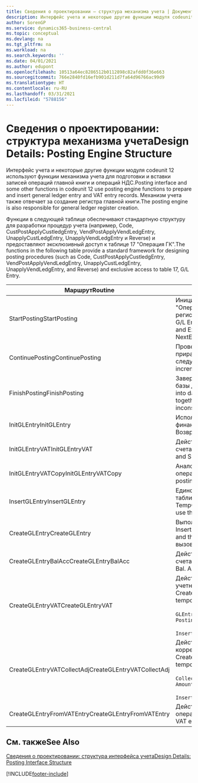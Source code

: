 ```yaml
---
title: Сведения о проектировании — структура механизма учета | Документация Майкрософт
description: Интерфейс учета и некоторые другие функции модуля codeunit 12 используют функции механизма учета для подготовки и вставки записей операций главной книги и операций НДС. Механизм учета также отвечает за создание регистра главной книги.
author: SorenGP
ms.service: dynamics365-business-central
ms.topic: conceptual
ms.devlang: na
ms.tgt_pltfrm: na
ms.workload: na
ms.search.keywords: ''
ms.date: 04/01/2021
ms.author: edupont
ms.openlocfilehash: 10513a64ec8286512b0112898c82afdd0f36e663
ms.sourcegitcommit: 766e2840fd16efb901d211d7fa64d96766ac99d9
ms.translationtype: HT
ms.contentlocale: ru-RU
ms.lasthandoff: 03/31/2021
ms.locfileid: "5788156"
---
```

# <a name="design-details-posting-engine-structure"></a><span data-ttu-id="99248-104">Сведения о проектировании: структура механизма учета</span><span class="sxs-lookup"><span data-stu-id="99248-104">Design Details: Posting Engine Structure</span></span>
<span data-ttu-id="99248-105">Интерфейс учета и некоторые другие функции модуля codeunit 12 используют функции механизма учета для подготовки и вставки записей операций главной книги и операций НДС.</span><span class="sxs-lookup"><span data-stu-id="99248-105">Posting interface and some other functions in codeunit 12 use posting engine functions to prepare and insert general ledger entry and VAT entry records.</span></span> <span data-ttu-id="99248-106">Механизм учета также отвечает за создание регистра главной книги.</span><span class="sxs-lookup"><span data-stu-id="99248-106">The posting engine is also responsible for general ledger register creation.</span></span>  
  
 <span data-ttu-id="99248-107">Функции в следующей таблице обеспечивают стандартную структуру для разработки процедур учета (например, Code, CustPostApplyCustledgEntry, VendPostApplyVendLedgEntry, UnapplyCustLedgEntry, UnapplyVendLedgEntry и Reverse) и предоставляют эксклюзивный доступ к таблице 17 "Операция ГК".</span><span class="sxs-lookup"><span data-stu-id="99248-107">The functions in the following table provide a standard framework for designing posting procedures (such as Code, CustPostApplyCustledgEntry, VendPostApplyVendLedgEntry, UnapplyCustLedgEntry, UnapplyVendLedgEntry, and Reverse) and exclusive access to table 17, G/L Entry.</span></span>  
  
|<span data-ttu-id="99248-108">Маршрут</span><span class="sxs-lookup"><span data-stu-id="99248-108">Routine</span></span>|<span data-ttu-id="99248-109">Описание</span><span class="sxs-lookup"><span data-stu-id="99248-109">Description</span></span>|  
|-------------|---------------------------------------|  
|<span data-ttu-id="99248-110">StartPosting</span><span class="sxs-lookup"><span data-stu-id="99248-110">StartPosting</span></span>|<span data-ttu-id="99248-111">Инициализирует буфер учета TempGLEntryBuf, блокирует таблицы "Операция ГК" и "Операция НДС" и инициализирует учетный период, регистр ГК и валютный курс.</span><span class="sxs-lookup"><span data-stu-id="99248-111">Initializes posting buffer TempGLEntryBuf, locks G/L Entry and VAT Entry tables, and initializes Accounting Period, G/L Register, and Exchange Rate.</span></span> <span data-ttu-id="99248-112">Следует вызывать только один раз; значение NextEntryNo равно 0.</span><span class="sxs-lookup"><span data-stu-id="99248-112">Should be called only once, then NextEntryNo is 0.</span></span>|  
|<span data-ttu-id="99248-113">ContinuePosting</span><span class="sxs-lookup"><span data-stu-id="99248-113">ContinuePosting</span></span>|<span data-ttu-id="99248-114">Проверяет и учитывает нереализованный НДС для предыдущего приращения транзакции NextTransactionNo, а также подготавливает учет следующей строки.</span><span class="sxs-lookup"><span data-stu-id="99248-114">Checks and posts unrealized VAT for previous transaction increment NextTransactionNo and prepares post of next line.</span></span>|  
|<span data-ttu-id="99248-115">FinishPosting</span><span class="sxs-lookup"><span data-stu-id="99248-115">FinishPosting</span></span>|<span data-ttu-id="99248-116">Завершает учет, вставляя операции ГК из временного буфера в таблицу базы данных.</span><span class="sxs-lookup"><span data-stu-id="99248-116">Completes posting by inserting G/L entries from temporary buffer into database table.</span></span> <span data-ttu-id="99248-117">Всегда используется вместе с StartPosting.</span><span class="sxs-lookup"><span data-stu-id="99248-117">Always used together with StartPosting.</span></span> <span data-ttu-id="99248-118">Проверяет несогласованности.</span><span class="sxs-lookup"><span data-stu-id="99248-118">Checks for inconsistencies.</span></span>|  
|<span data-ttu-id="99248-119">InitGLEntry</span><span class="sxs-lookup"><span data-stu-id="99248-119">InitGLEntry</span></span>|<span data-ttu-id="99248-120">Используется для инициализации новой операции ГК для строки финансового</span><span class="sxs-lookup"><span data-stu-id="99248-120">Used to initialize new G/L entry for Gen.</span></span> <span data-ttu-id="99248-121">журнала.</span><span class="sxs-lookup"><span data-stu-id="99248-121">Jnl Line.</span></span> <span data-ttu-id="99248-122">Возвращает GLEntry в качестве параметра.</span><span class="sxs-lookup"><span data-stu-id="99248-122">Returns GLEntry as parameter.</span></span>|  
|<span data-ttu-id="99248-123">InitGLEntryVAT</span><span class="sxs-lookup"><span data-stu-id="99248-123">InitGLEntryVAT</span></span>|<span data-ttu-id="99248-124">Действует аналогично InitGLEntry, но также назначает номер балансового счета и SummarizeVAT.</span><span class="sxs-lookup"><span data-stu-id="99248-124">Same as InitGLEntry, but also assigns Bal. Account No. and SummarizeVAT.</span></span>|  
|<span data-ttu-id="99248-125">InitGLEntryVATCopy</span><span class="sxs-lookup"><span data-stu-id="99248-125">InitGLEntryVATCopy</span></span>|<span data-ttu-id="99248-126">Аналогично InitGLEntryVAT, но также копирует данные учетных групп из операции НДС до SummarizeVAT.</span><span class="sxs-lookup"><span data-stu-id="99248-126">Similar to InitGLEntryVAT, but also copies posting groups data from VAT Entry before SummarizeVAT.</span></span>|  
|<span data-ttu-id="99248-127">InsertGLEntry</span><span class="sxs-lookup"><span data-stu-id="99248-127">InsertGLEntry</span></span>|<span data-ttu-id="99248-128">Единственная функция, которая вставляет операцию ГК в глобальную таблицу TempGLEntryBuf.</span><span class="sxs-lookup"><span data-stu-id="99248-128">The only function that inserts G/L entry into global TempGLEntryBuf table.</span></span> <span data-ttu-id="99248-129">Всегда используйте эту функцию для вставки.</span><span class="sxs-lookup"><span data-stu-id="99248-129">Always use this function for insert.</span></span>|  
|<span data-ttu-id="99248-130">CreateGLEntry</span><span class="sxs-lookup"><span data-stu-id="99248-130">CreateGLEntry</span></span>|<span data-ttu-id="99248-131">Выполняет InitGLEntry, присваивает сумму в ДОВ, а затем выполняет InsertGLEntry.</span><span class="sxs-lookup"><span data-stu-id="99248-131">Performs an InitGLEntry, assigns Additional Currency Amount, and then performs InsertGLEntry.</span></span> <span data-ttu-id="99248-132">Заменяет несколько строк кода одним вызовом функции.</span><span class="sxs-lookup"><span data-stu-id="99248-132">Replaces several lines of code with a single function call.</span></span>|  
|<span data-ttu-id="99248-133">CreateGLEntryBalAcc</span><span class="sxs-lookup"><span data-stu-id="99248-133">CreateGLEntryBalAcc</span></span>|<span data-ttu-id="99248-134">Действует аналогично CreateGLEntry, но также назначает тип балансового счета и номер балансового счета.</span><span class="sxs-lookup"><span data-stu-id="99248-134">Same as CreateGLEntry, but also assigns Bal. Account Type and Bal. Account No.</span></span>|  
|<span data-ttu-id="99248-135">CreateGLEntryVAT</span><span class="sxs-lookup"><span data-stu-id="99248-135">CreateGLEntryVAT</span></span>|<span data-ttu-id="99248-136">Действует аналогично CreateGLEntry, но с дополнительной обработкой учетных групп и сохранением во временном буфере НДС:</span><span class="sxs-lookup"><span data-stu-id="99248-136">Same as CreateGLEntry, but with additional processing for posting groups and saving to temporary VAT buffer:</span></span><br /><br /> `GLEntry.CopyPostingGroupsFromDtldCVBuf(DtldCVLedgEntryBuf,GenJnlLine."Gen. Posting Type");`<br /><br /> `InsertVATEntriesFromTemp(DtldCVLedgEntryBuf,GLEntry);`|  
|<span data-ttu-id="99248-137">CreateGLEntryVATCollectAdj</span><span class="sxs-lookup"><span data-stu-id="99248-137">CreateGLEntryVATCollectAdj</span></span>|<span data-ttu-id="99248-138">Действует аналогично CreateGLEntry, но с дополнительной коллекций коррекций и сохранением во временном буфере НДС:</span><span class="sxs-lookup"><span data-stu-id="99248-138">Same as CreateGLEntry, but with additional collection of adjustments and saving to temporary VAT buffer:</span></span><br /><br /> `CollectAdjustment(AdjAmount,GLEntry.Amount,GLEntry."Additional-Currency Amount",OriginalDateSet);`<br /><br /> `InsertVATEntriesFromTemp(DtldCVLedgEntryBuf,GLEntry);`|  
|<span data-ttu-id="99248-139">CreateGLEntryFromVATEntry</span><span class="sxs-lookup"><span data-stu-id="99248-139">CreateGLEntryFromVATEntry</span></span>|<span data-ttu-id="99248-140">Действует аналогично CreateGLEntry, но также копирует учетные группы из операции НДС.</span><span class="sxs-lookup"><span data-stu-id="99248-140">Same as CreateGLEntry, but also copies posting groups from VAT entry.</span></span>|  
  
## <a name="see-also"></a><span data-ttu-id="99248-141">См. также</span><span class="sxs-lookup"><span data-stu-id="99248-141">See Also</span></span>  
 [<span data-ttu-id="99248-142">Сведения о проектировании: структура интерфейса учета</span><span class="sxs-lookup"><span data-stu-id="99248-142">Design Details: Posting Interface Structure</span></span>](design-details-posting-interface-structure.md)

[!INCLUDE[footer-include](includes/footer-banner.md)]